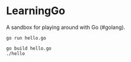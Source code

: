 # LearningGo

A sandbox for playing around with Go (#golang).

    go run hello.go

    go build hello.go
    ./hello
